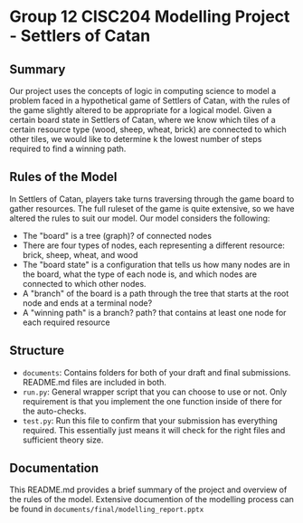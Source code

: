 <!-- [![Work in Repl.it](https://classroom.github.com/assets/work-in-replit-14baed9a392b3a25080506f3b7b6d57f295ec2978f6f33ec97e36a161684cbe9.svg)](https://classroom.github.com/online_ide?assignment_repo_id=315694&assignment_repo_type=GroupAssignmentRepo)

# CISC/CMPE 204 Modelling Project

Welcome to the major project for CISC/CMPE 204 (Fall 2020)!

Change this README.md file to summarize your project (few sentences at most), and provide pointers to the general structure of the repository. How you organize and build things (which files, how you structure things, etc) is entirely up to you! The only things you must keep in place are what is already listed in the **Structure** section below. -->

# Group 12 CISC204 Modelling Project - Settlers of Catan

## Summary

Our project uses the concepts of logic in computing science to model a problem faced in a hypothetical game of Settlers of Catan, with the rules of the game slightly altered to be appropriate for a logical model. Given a certain board state in Settlers of Catan, where we know which tiles of a certain resource type (wood, sheep, wheat, brick) are connected to which other tiles, we would like to determine k the lowest number of steps required to find a winning path.

## Rules of the Model

In Settlers of Catan, players take turns traversing through the game board to gather resources. The full ruleset of the game is quite extensive, so we have altered the rules to suit our model. Our model considers the following:

-   The "board" is a tree (graph)? of connected nodes
-   There are four types of nodes, each representing a different resource: brick, sheep, wheat, and wood
-   The "board state" is a configuration that tells us how many nodes are in the board, what the type of each node is, and which nodes are connected to which other nodes.
-   A "branch" of the board is a path through the tree that starts at the root node and ends at a terminal node?
-   A "winning path" is a branch? path? that contains at least one node for each required resource

## Structure

-   `documents`: Contains folders for both of your draft and final submissions. README.md files are included in both.
-   `run.py`: General wrapper script that you can choose to use or not. Only requirement is that you implement the one function inside of there for the auto-checks.
-   `test.py`: Run this file to confirm that your submission has everything required. This essentially just means it will check for the right files and sufficient theory size.

## Documentation

This README.md provides a brief summary of the project and overview of the rules of the model. Extensive documention of the modelling process can be found in `documents/final/modelling_report.pptx`

